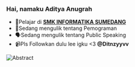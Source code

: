 ### Hai, namaku Aditya Anugrah
- 🏫Pelajar di [**SMK INFORMATIKA SUMEDANG**](https://smkifsu.sch.id/)
- 📖Sedang mengulik tentang Pemograman
- 🗣️Sedang mengulik tentang Public Speaking
- 📹Pls Followkan dulu lee igku <3  **@Ditnzyyvv**


![Abstract](https://media4.giphy.com/media/v1.Y2lkPTc5MGI3NjExZng2c3M2YzJrNHZnbW1rOHk0dHRkZzJoY2pza21mbDZndjN1ZDIycCZlcD12MV9pbnRlcm5hbF9naWZfYnlfaWQmY3Q9Zw/3ohhwHsTiXnRe7wsla/giphy.gif)